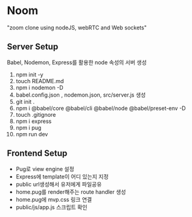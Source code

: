 # Noom

"zoom clone using nodeJS, webRTC and Web sockets"

## Server Setup

Babel, Nodemon, Express를 활용한 node 속성의 서버 생성

1. npm init -y
2. touch README.md
3. npm i nodemon -D
4. babel.config.json , nodemon.json, src/server.js 생성
5. git init .
6. npm i @babel/core @babel/cli @babel/node @babel/preset-env -D
7. touch .gitignore
8. npm i express
9. npm i pug
10. npm run dev

## Frontend Setup

- Pug로 view engine 설정
- Express에 template이 어디 있는지 지정
- public url생성해서 유저에게 파일공유
- home.pug를 render해주는 route handler 생성
- home.pug에 mvp.css 링크 연결
- public/js/app.js 스크립트 확인
